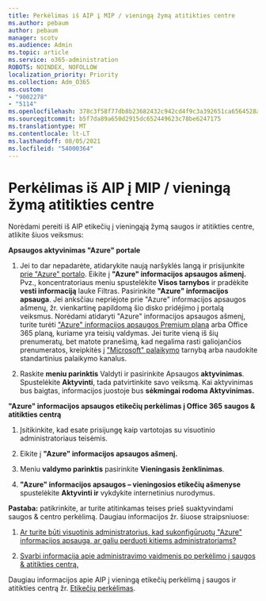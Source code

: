 ```yaml
---
title: Perkėlimas iš AIP į MIP / vieningą žymą atitikties centre
ms.author: pebaum
author: pebaum
manager: scotv
ms.audience: Admin
ms.topic: article
ms.service: o365-administration
ROBOTS: NOINDEX, NOFOLLOW
localization_priority: Priority
ms.collection: Adm_O365
ms.custom:
- "9002278"
- "5114"
ms.openlocfilehash: 378c3f58f77db8b23682432c942cd4f9c3a392651ca6564528a635724ad66a25
ms.sourcegitcommit: b5f7da89a650d2915dc652449623c78be6247175
ms.translationtype: MT
ms.contentlocale: lt-LT
ms.lasthandoff: 08/05/2021
ms.locfileid: "54000364"
---
```

# <a name="migration-from-aip-to-mipunified-labeling-in-the-compliance-center"></a>Perkėlimas iš AIP į MIP / vieningą žymą atitikties centre

Norėdami pereiti iš AIP etikečių į vieningąją žymą saugos ir atitikties centre, atlikite šiuos veiksmus:

**Apsaugos aktyvinimas "Azure" portale**

1. Jei to dar nepadarėte, atidarykite naują naršyklės langą ir prisijunkite [prie "Azure" portalo](https://docs.microsoft.com/azure/information-protection/deploy-use/configure-policy#signing-in-to-the-azure-portal). Eikite į **"Azure" informacijos apsaugos ašmenį.** Pvz., koncentratoriaus meniu spustelėkite **Visos tarnybos** ir pradėkite **vesti informaciją** lauke Filtras. Pasirinkite **"Azure" informacijos apsauga**. Jei anksčiau nepriėjote prie "Azure" informacijos apsaugos ašmenų, žr. vienkartinę papildomą šio disko pridėjimo į portalą veiksmus. [](https://docs.microsoft.com/azure/information-protection/deploy-use/configure-policy#to-access-the-azure-information-protection-blade-for-the-first-time) Norėdami atidaryti "Azure" informacijos apsaugos ašmenį, turite turėti ["Azure" informacijos apsaugos Premium planą](https://www.microsoft.com/cloud-platform/azure-information-protection-pricing) arba Office 365 planą, kuriame yra teisių valdymas. Jei turite vieną iš šių prenumeratų, bet matote pranešimą, kad negalima rasti galiojančios prenumeratos, kreipkitės į ["Microsoft" palaikymo](https://docs.microsoft.com/azure/information-protection/get-started/information-support#to-contact-microsoft-support) tarnybą arba naudokite standartinius palaikymo kanalus.

2. Raskite **meniu parinktis** Valdyti ir pasirinkite Apsaugos **aktyvinimas**. Spustelėkite **Aktyvinti**, tada patvirtinkite savo veiksmą. Kai aktyvinimas bus baigtas, informacijos juostoje bus **sėkmingai rodoma Aktyvinimas.**

**"Azure" informacijos apsaugos etikečių perkėlimas į Office 365 saugos & atitikties centrą**

1. Įsitikinkite, kad esate prisijungę kaip vartotojas su visuotinio administratoriaus teisėmis.

2. Eikite į **"Azure" informacijos apsaugos ašmenį.**

3. Meniu **valdymo parinktis** pasirinkite **Vieningasis ženklinimas**.

4. **"Azure" informacijos apsaugos – vieningosios etikečių ašmenyse** spustelėkite **Aktyvinti ir** vykdykite internetinius nurodymus.

**Pastaba:** patikrinkite, ar turite atitinkamas teises prieš suaktyvindami saugos & centro perkėlimą. Daugiau informacijos žr. šiuose straipsniuose:

1. [Ar turite būti visuotinis administratorius, kad sukonfigūruotų "Azure" informacijos apsaugą, ar galiu perduoti kitiems administratoriams?](https://docs.microsoft.com/azure/information-protection/faqs#do-you-need-to-be-a-global-admin-to-configure-azure-information-protection-or-can-i-delegate-to-other-administrators)

2. [Svarbi informacija apie administravimo vaidmenis po perkėlimo į saugos & atitikties centrą.](https://docs.microsoft.com/azure/information-protection/configure-policy-migrate-labels#important-information-about-administrative-roles)

Daugiau informacijos apie AIP į vieningą etikečių perkėlimą į saugos ir atitikties centrą žr. [Etikečių perkėlimas](https://docs.microsoft.com/azure/information-protection/configure-policy-migrate-labels).

